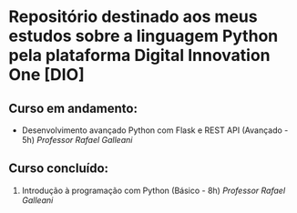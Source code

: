 # Repositório destinado aos meus estudos sobre a linguagem Python pela plataforma Digital Innovation One [DIO]

## Curso em andamento:

- Desenvolvimento avançado Python com Flask e REST API (Avançado - 5h) *Professor Rafael Galleani*

## Curso concluído:

1. Introdução à programação com Python (Básico - 8h) *Professor Rafael Galleani*
